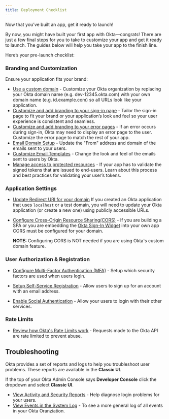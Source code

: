 ```yaml
---
title: Deployment Checklist
---
```


Now that you’ve built an app, get it ready to launch!

By now, you might have built your first app with Okta—congrats! There are just a few final steps for you to take to customize your app and get it ready to launch. The guides below will help you take your app to the finish line.

Here’s your pre-launch checklist:

### Branding and Customization

Ensure your application fits your brand:

* [Use a custom domain](/docs/guides/custom-url-domain/overview/) - Customize your Okta organization by replacing your Okta domain name (e.g. dev-12345.okta.com) with your own domain name (e.g. id.example.com) so all URLs look like your application.
* [Customize and add branding to your sign-in page](/docs/guides/custom-hosted-signin/overview/) - Tailor the sign-in page to fit your brand or your application’s look and feel so your user experience is consistent and seamless.
* [Customize and add branding to your error pages](/docs/guides/custom-error-pages/overview/) - If an error occurs during sign-in, Okta may need to display an error page to the user. Customize the error page to match the rest of your app.
* [Email Domain Setup](/docs/guides/custom-email-domain/) - Update the "From" address and domain of the emails sent to your users.
* [Customize Email Templates](https://help.okta.com/en/prod/Content/Topics/Settings/Settings_Email.htm) -  Change the look and feel of the emails sent to users by Okta.
* [Manage access to protected resources](/docs/guides/validate-access-tokens/go/overview/) - If your app has to validate the signed tokens that are issued to end-users. Learn about this process and best practices for validating your user’s tokens.

### Application Settings

* [Update Redirect URI for your domain](docs/guides/sign-into-web-app/)
If you created an Okta application that uses `localhost` or a test domain, you will need to update your Okta application (or create a new one) using publicly accessible URLs.
* [Configure Cross-Origin Resource Sharing(CORS)](/docs/guides/enable-cors/overview/) - If you are building a SPA or you are embedding the [Okta Sign-In Widget](/code/javascript/okta_sign-in_widget/) into your own app CORS must be configured for your domain.

    **NOTE:** Configuring CORS is NOT needed if you are using Okta's custom domain feature.

### User Authorization & Registration

* [Configure Multi-Factor Authentication (MFA)](/docs/guides/mfa/ga/set-up-org/) - Setup which security factors are used when users login.
* [Setup Self-Service Registration](/docs/guides/set-up-self-service-registration/) - Allow users to sign up for an account with an email address.

* [Enable Social Authentication](/docs/guides/add-an-external-idp/) - Allow your users to login with their other services.

### Rate Limits

* [Review how Okta's Rate Limits work](/docs/reference/rate-limits/) - Requests made to the Okta API are rate limited to prevent abuse.

## Troubleshooting

Okta provides a set of reports and logs to help you troubleshoot user problems.  These reports are available in the **Classic UI**.

If the top of your Okta Admin Console says **Developer Console** click the dropdown and select **Classic UI**.

* [View Activity and Security Reports](https://help.okta.com/en/prod/Content/Topics/Reports/Reports.htm) - Help diagnose login problems for your users.
* [View Events in the System Log](https://help.okta.com/en/prod/Content/Topics/Reports/Reports_SysLog.htm) - To see a more general log of all events in your Okta Oranziation.
